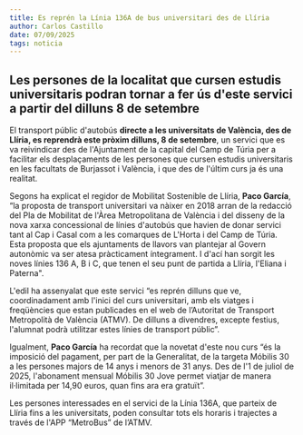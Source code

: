 ```yaml
---
title: Es reprén la Línia 136A de bus universitari des de Llíria
author: Carlos Castillo
date: 07/09/2025
tags: noticia
---
```


## Les persones de la localitat que cursen estudis universitaris podran tornar a fer ús d'este servici a partir del dilluns 8 de setembre


El transport públic d'autobús **directe a les universitats de València, des de Llíria, es reprendrà este pròxim dilluns, 8 de setembre**, un servici que es va reivindicar des de l'Ajuntament de la capital del Camp de Túria per a facilitar els desplaçaments de les persones que cursen estudis universitaris en les facultats de Burjassot i València, i que des de l'últim curs ja és una realitat.

Segons ha explicat el regidor de Mobilitat Sostenible de Llíria, **Paco García**, “la proposta de transport universitari va nàixer en 2018 arran de la redacció del Pla de Mobilitat de l'Àrea Metropolitana de València i del disseny de la nova xarxa concessional de línies d'autobús que havien de donar servici tant al Cap i Casal com a les comarques de L'Horta i del Camp de Túria. Esta proposta que els ajuntaments de llavors van plantejar al Govern autonòmic va ser atesa pràcticament íntegrament. I d'ací han sorgit les noves línies 136 A, B i C, que tenen el seu punt de partida a Llíria, l'Eliana i Paterna".

L'edil ha assenyalat que este servici “es reprén dilluns que ve, coordinadament amb l'inici del curs universitari, amb els viatges i freqüències que estan publicades en el web de l’Autoritat de Transport Metropolità de València (ATMV). De dilluns a divendres, excepte festius, l'alumnat podrà utilitzar estes línies de transport públic”.

Igualment, **Paco García** ha recordat que la novetat d'este nou curs “és la imposició del pagament, per part de la Generalitat, de la targeta Móbilis 30 a les persones majors de 14 anys i menors de 31 anys. Des de l'1 de juliol de 2025, l'abonament mensual Móbilis 30 Jove permet viatjar de manera il·limitada per 14,90 euros, quan fins ara era gratuït”.

Les persones interessades en el servici de la Línia 136A, que parteix de Llíria fins a les universitats, poden consultar tots els horaris i trajectes a través de l'APP “MetroBus” de l’ATMV.

